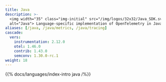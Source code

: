 ```yaml
---
title: Java
description: >-
  <img width="35" class="img-initial" src="/img/logos/32x32/Java_SDK.svg"
  alt="Java"> Language-specific implementation of OpenTelemetry in Java.
aliases: [/java, /java/metrics, /java/tracing]
cascade:
  vers:
    instrumentation: 2.12.0
    otel: 1.46.0
    contrib: 1.43.0
    semconv: 1.30.0-rc.1
weight: 18
---
```


{{% docs/languages/index-intro java /%}}

